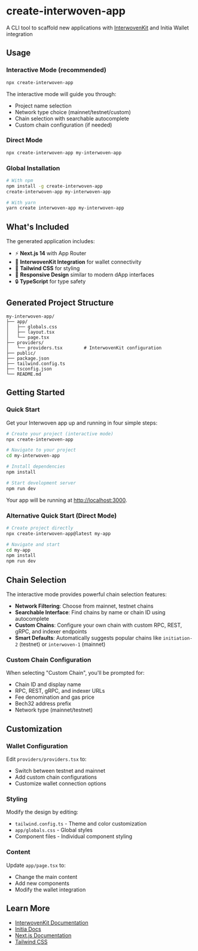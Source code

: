 # create-interwoven-app

A CLI tool to scaffold new applications with [InterwovenKit](https://docs.initia.xyz/interwovenkit) and Initia Wallet integration

## Usage

### Interactive Mode (recommended)

```bash
npx create-interwoven-app
```

The interactive mode will guide you through:

- Project name selection
- Network type choice (mainnet/testnet/custom)
- Chain selection with searchable autocomplete
- Custom chain configuration (if needed)

### Direct Mode

```bash
npx create-interwoven-app my-interwoven-app
```

### Global Installation

```bash
# With npm
npm install -g create-interwoven-app
create-interwoven-app my-interwoven-app

# With yarn
yarn create interwoven-app my-interwoven-app
```

## What's Included

The generated application includes:

- ⚡ **Next.js 14** with App Router
- 🔗 **InterwovenKit Integration** for wallet connectivity
- 🎨 **Tailwind CSS** for styling
- 📱 **Responsive Design** similar to modern dApp interfaces
- 🔒 **TypeScript** for type safety

## Generated Project Structure

```
my-interwoven-app/
├── app/
│   ├── globals.css
│   ├── layout.tsx
│   └── page.tsx
├── providers/
│   └── providers.tsx        # InterwovenKit configuration
├── public/
├── package.json
├── tailwind.config.ts
├── tsconfig.json
└── README.md
```

## Getting Started

### Quick Start

Get your Interwoven app up and running in four simple steps:

```bash
# Create your project (interactive mode)
npx create-interwoven-app

# Navigate to your project
cd my-interwoven-app

# Install dependencies
npm install

# Start development server
npm run dev
```

Your app will be running at [http://localhost:3000](http://localhost:3000).

### Alternative Quick Start (Direct Mode)

```bash
# Create project directly
npx create-interwoven-app@latest my-app

# Navigate and start
cd my-app
npm install
npm run dev
```

## Chain Selection

The interactive mode provides powerful chain selection features:

- **Network Filtering**: Choose from mainnet, testnet chains
- **Searchable Interface**: Find chains by name or chain ID using autocomplete
- **Custom Chains**: Configure your own chain with custom RPC, REST, gRPC, and indexer endpoints
- **Smart Defaults**: Automatically suggests popular chains like `initiation-2` (testnet) or `interwoven-1` (mainnet)

### Custom Chain Configuration

When selecting "Custom Chain", you'll be prompted for:

- Chain ID and display name
- RPC, REST, gRPC, and indexer URLs
- Fee denomination and gas price
- Bech32 address prefix
- Network type (mainnet/testnet)

## Customization

### Wallet Configuration

Edit `providers/providers.tsx` to:

- Switch between testnet and mainnet
- Add custom chain configurations
- Customize wallet connection options

### Styling

Modify the design by editing:

- `tailwind.config.ts` - Theme and color customization
- `app/globals.css` - Global styles
- Component files - Individual component styling

### Content

Update `app/page.tsx` to:

- Change the main content
- Add new components
- Modify the wallet integration

## Learn More

- [InterwovenKit Documentation](https://docs.initia.xyz/interwovenkit)
- [Initia Docs](https://docs.initia.xyz)
- [Next.js Documentation](https://nextjs.org/docs)
- [Tailwind CSS](https://tailwindcss.com/docs)
